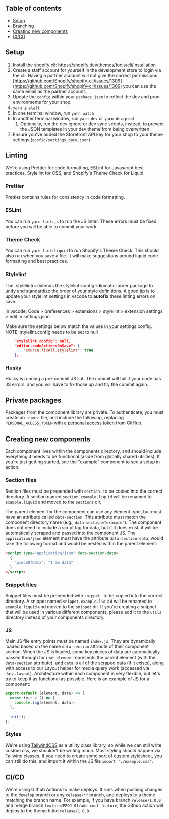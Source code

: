 ## Table of contents

- [Setup](#setup)
- [Branching](#branching)
- [Creating new components](#components)
- [CI/CD](#ci)

## <a name="setup"></a>Setup

1. Install the shopify cli: https://shopify.dev/themes/tools/cli/installation
1. Create a staff account for yourself in the development store to login via the cli. Having a partner account will not give the correct permissions [https://github.com/Shopify/shopify-cli/issues/1309](https://github.com/Shopify/shopify-cli/issues/1309) you can use the same email as the partner account.
1. Update the `config` within your `package.json` to reflect the dev and prod environments for your shop.
1. `yarn install`
1. In one terminal window, run `yarn watch`
1. In another terminal window, run `yarn dev` or `yarn dev:prod`
   1. Optionally, run the dev ignore or dev sync scripts, instead, to prevent the JSON templates in your dev theme from being overwritten
1. Ensure you've added the Storefront API key for your shop to your theme settings (`config/settings_data.json`).

## Linting

We're using Prettier for code formatting, ESLint for Javascript best practices, Stylelint for CSS, and Shopify's Theme Check for Liquid.

### Prettier

Prettier contains rules for consistency in code formatting.

### ESLint

You can run `yarn lint:js` to run the JS linter. These errors must be fixed before you will be able to commit your work.

### Theme Check

You can run `yarn lint:liquid` to run Shopify's Theme Check. This should also run when you save a file. It will make suggestions around liquid code formatting and best practices.

### Stylelint

The .stylelintrc extends the stylelint-config-idiomatic-order package to unify and standardize the order of your style definitions. A good tip is to update your stylelint settings in vscode to **autofix** these linting errors on save.

In vscode: Code > preferences > extensions > stylelint > extension settings > edit in settings.json

Make sure the settings below match the values in your settings config.
NOTE: stylelint.config needs to be set to null

```json
    "stylelint.config": null,
    "editor.codeActionsOnSave": {
        "source.fixAll.stylelint": true
    },
```

### Husky

Husky is running a pre-commit JS lint. The commit will fail if your code has JS errors, and you will have to fix those up and try the commit again.

## Private packages

Packages from the component library are private. To authenticate, you must create an `.npmrc` file, and include the following, replacing `PERSONAL_ACCESS_TOKEN` with a [personal access token](https://github.com/settings/tokens) from GitHub.

## <a name="components"></a>Creating new components

Each component lives within the components directory, and should include everything it needs to be functional (aside from globally shared utilities). If you're just getting started, see the "example" component to see a setup in action.

### Section files

Section files must be prepended with `section.` to be copied into the correct directory. A section named `section.example.liquid` will be renamed to `example.liquid` and moved to the `sections` dir.

The parent element for the component can use any element type, but must have an attribute called `data-section`. This attribute must match the component directory name (e.g., `data-section="example"`). The component does not need to include a script tag for data, but if it does exist, it will be automatically scraped and passed into the component JS. The `application/json` element must have the attribute `data-section-data`, would take the following format and would be nested within the parent element:

```html
<script type="application/json" data-section-data>
  {
    "pieceOfData": "I am data"
  }
</script>
```

### Snippet files

Snippet files must be prepended with `snippet.` to be copied into the correct directory. A snippet named `snippet.example.liquid` will be renamed to `example.liquid` and moved to the `snippet` dir. If you're creating a snippet that will be used in various different components, please add it to the `utils` directory instead of your components directory.

### JS

Main JS file entry points must be named `index.js`. They are dynamically loaded based on the name `data-section` attribute of their component section. When the JS is loaded, some key pieces of data are automatically passed through for use. `element` represents the parent element (with the `data-section` attribute), and `data` is all of the scraped data (if it exists), along with access to our Layout helper for media query work (accessed via `data.layout`). Architecture within each component is very flexible, but let's try to keep it as functional as possible. Here is an example of JS for a component:

```js
export default (element, data) => {
  const init = () => {
    console.log(element, data);
  };

  init();
};
```

### Styles

We're using [TailwindCSS](https://tailwindcss.com/docs/container) as a utility class library, so while we can still write custom css, we shouldn't be writing much. Most styling should happen via Tailwind classes. If you need to create some sort of custom stylesheet, you can still do this, and import it within the JS file `import './example.css'`.

## <a name="ci"></a>CI/CD

We're using Github Actions to make deploys. It runs when pushing changes to the `develop` branch or any `release/**` branch, and deploys to a theme matching the branch name. For example, if you have branch `release/1.0.0` and merge branch `feature/PROJ-01/add-cool-feature`, the Github action will deploy to the theme titled `release/1.0.0`.
